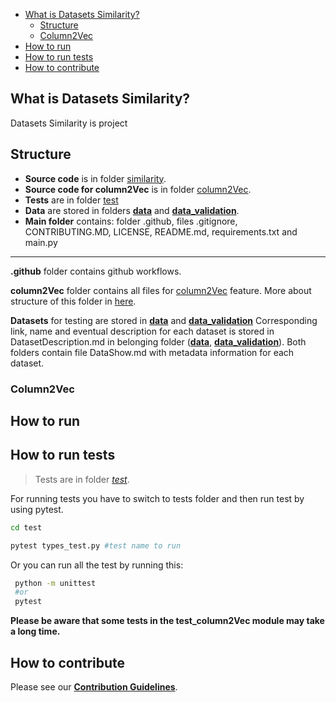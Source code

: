 
<!-- toc -->
- [What is Datasets Similarity?](#what-is-datasets-similarity)
  - [Structure](#structure)
  - [Column2Vec](#column2Vec)
- [How to run](#how-to-run)
- [How to run tests](#how-to-run-tests)
- [How to contribute](#how-to-contribute)
<!-- tocstop -->

## What is Datasets Similarity?
Datasets Similarity is project 
## Structure
- **Source code** is in folder [similarity](similarity).
- **Source code for column2Vec** is in folder [column2Vec](column2Vec).
- **Tests** are in folder [test](test)
- **Data** are stored in folders [**data**](data) and [**data_validation**](data_validation).
- **Main folder** contains: folder .github, files .gitignore, CONTRIBUTING.MD, LICENSE, README.md, requirements.txt and main.py

---
**.github** folder contains github workflows.

**column2Vec** folder contains all files for [column2Vec](#column2Vec) feature.
More about structure of this folder in [here](column2Vec/README.md/#structure).

**Datasets** for testing are stored in [**data**](data) and [**data_validation**](data_validation)
Corresponding link, name and eventual description for each dataset is
stored in DatasetDescription.md in belonging folder ([**data**](data/DatasetDescriptin.md), [**data_validation**](data_validation/DatasetDescription.md)). 
Both folders contain file DataShow.md with metadata information for each dataset.

### Column2Vec
## How to run

## How to run tests
> Tests are in folder [*test*](test). 

For running tests you have to switch to tests folder and then run test by using pytest.
```bash
cd test

pytest types_test.py #test name to run 
```

Or you can run all the test by running this:
```bash
 python -m unittest
 #or
 pytest
```
**Please be aware that some tests in the test_column2Vec 
module may take a long time.**

## How to contribute
Please see our [**Contribution Guidelines**](CONTRIBUTING.md).
